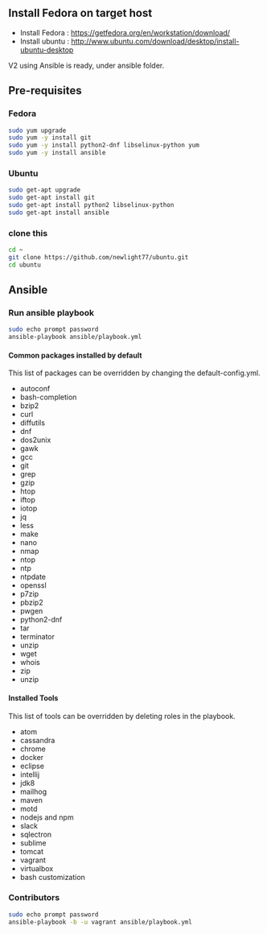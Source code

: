## Install Fedora on target host

* Install Fedora : https://getfedora.org/en/workstation/download/
* Install ubuntu : http://www.ubuntu.com/download/desktop/install-ubuntu-desktop

V2 using Ansible is ready, under ansible folder.

## Pre-requisites

### Fedora

```sh
sudo yum upgrade
sudo yum -y install git
sudo yum -y install python2-dnf libselinux-python yum
sudo yum -y install ansible
```

### Ubuntu
```sh
sudo get-apt upgrade
sudo get-apt install git
sudo get-apt install python2 libselinux-python
sudo get-apt install ansible
```

### clone this
```sh
cd ~
git clone https://github.com/newlight77/ubuntu.git
cd ubuntu
```


## Ansible

### Run ansible playbook

```sh
sudo echo prompt password
ansible-playbook ansible/playbook.yml
```

#### Common packages installed by default

This list of packages can be overridden by changing the default-config.yml.

* autoconf
* bash-completion
* bzip2
* curl
* diffutils
* dnf
* dos2unix
* gawk
* gcc
* git
* grep
* gzip
* htop
* iftop
* iotop
* jq
* less
* make
* nano
* nmap
* ntop
* ntp
* ntpdate
* openssl
* p7zip
* pbzip2
* pwgen
* python2-dnf
* tar
* terminator
* unzip
* wget
* whois
* zip
* unzip

#### Installed Tools

This list of tools can be overridden by deleting roles in the playbook.

* atom
* cassandra
* chrome
* docker
* eclipse
* intellij
* jdk8
* mailhog
* maven
* motd
* nodejs and npm
* slack
* sqlectron
* sublime
* tomcat
* vagrant
* virtualbox
* bash customization


### Contributors

```sh
sudo echo prompt password
ansible-playbook -b -u vagrant ansible/playbook.yml
